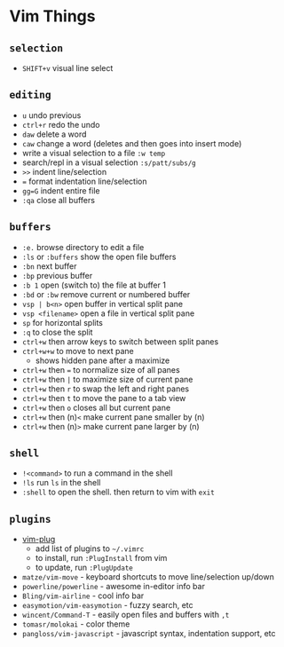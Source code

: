 # Vim Things

## `selection`
* `SHIFT+v` visual line select

## `editing`
* `u` undo previous 
* `ctrl+r` redo the undo 
* `daw` delete a word
* `caw` change a word (deletes and then goes into insert mode)
* write a visual selection to a file `:w temp`
* search/repl in a visual selection `:s/patt/subs/g`
* `>>` indent line/selection
* `=` format indentation line/selection
* `gg=G` indent entire file
* `:qa` close all buffers

## `buffers`
* `:e.` browse directory to edit a file
* `:ls` or `:buffers` show the open file buffers
* `:bn` next buffer
* `:bp` previous buffer
* `:b 1` open (switch to) the file at buffer 1
* `:bd` or `:bw` remove current or numbered buffer
* `vsp | b<n>` open buffer <n> in vertical split pane
* `vsp <filename>` open a file in vertical split pane
* `sp` for horizontal splits
* `:q` to close the split
* `ctrl+w` then arrow keys to switch between split panes
* `ctrl+w+w` to move to next pane
   * shows hidden pane after a maximize
* `ctrl+w` then `=` to normalize size of all panes
* `ctrl+w` then `|` to maximize size of current pane
* `ctrl+w` then `r` to swap the left and right panes
* `ctrl+w` then `t` to move the pane to a tab view
* `ctrl+w` then `o` closes all but current pane
* `ctrl+w` then (n)`<` make current pane smaller by (n) 
* `ctrl+w` then (n)`>` make current pane larger by (n)


## `shell`
* `!<command>` to run a command in the shell
* `!ls` run `ls` in the shell
* `:shell` to open the shell. then return to vim with `exit`

## `plugins`
* [vim-plug](https://github.com/junegunn/vim-plug)
   * add list of plugins to `~/.vimrc`
   * to install, run `:PlugInstall` from vim
   * to update, run `:PlugUpdate`
* `matze/vim-move` - keyboard shortcuts to move line/selection up/down
* `powerline/powerline` - awesome in-editor info bar
* `Bling/vim-airline` - cool info bar 
* `easymotion/vim-easymotion` - fuzzy search, etc
* `wincent/Command-T` - easily open files and buffers with `,t`
* `tomasr/molokai` - color theme
* `pangloss/vim-javascript` - javascript syntax, indentation support, etc

